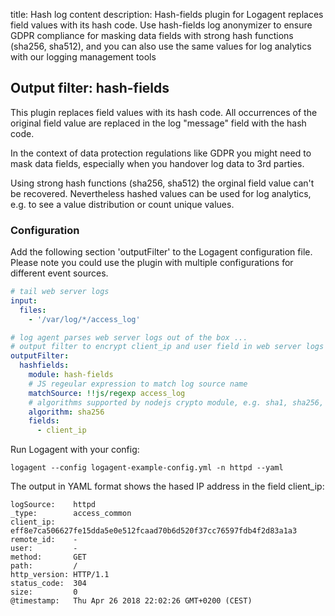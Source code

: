 title: Hash log content 
description: Hash-fields plugin for Logagent replaces field values with its hash code. Use hash-fields log anonymizer to ensure GDPR compliance for masking data fields with strong hash functions (sha256, sha512), and you can also use the same values for log analytics with our logging management tools

## Output filter: hash-fields

This plugin replaces field values with its hash code. All occurrences of the original field value are replaced in the log "message" field with the hash code. 

In the context of data protection regulations like GDPR you might need to mask data fields, especially when you handover log data to 3rd parties. 

Using strong hash functions (sha256, sha512) the orginal field value can't be recovered. Nevertheless hashed values can be used for log analytics, e.g. to see a value distribution or count unique values. 


### Configuration 

Add the following section 'outputFilter' to the Logagent configuration file. Please note you could use the plugin with multiple configurations for different event sources. 

```yaml
# tail web server logs
input: 
  files:
    - '/var/log/*/access_log'

# log agent parses web server logs out of the box ...
# output filter to encrypt client_ip and user field in web server logs
outputFilter:
  hashfields: 
    module: hash-fields
    # JS regeular expression to match log source name
    matchSource: !!js/regexp access_log
    # algorithms supported by nodejs crypto module, e.g. sha1, sha256, sha512, md5, ...
    algorithm: sha256
    fields:
      - client_ip

```

Run Logagent with your config: 

```
logagent --config logagent-example-config.yml -n httpd --yaml
```

The output in YAML format shows the hased IP address in the field client_ip: 

```
logSource:    httpd
_type:        access_common
client_ip:    eff8e7ca506627fe15dda5e0e512fcaad70b6d520f37cc76597fdb4f2d83a1a3
remote_id:    -
user:         -
method:       GET
path:         /
http_version: HTTP/1.1
status_code:  304
size:         0
@timestamp:   Thu Apr 26 2018 22:02:26 GMT+0200 (CEST)
```


